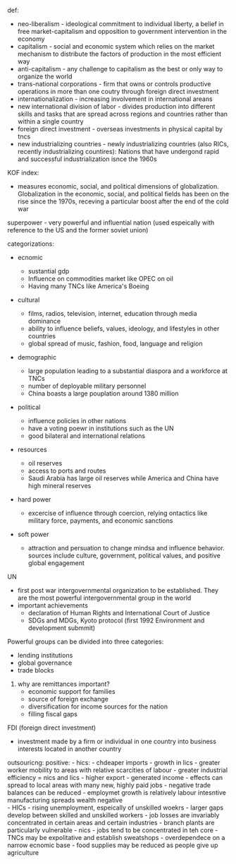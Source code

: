 def: 
- neo-liberalism - ideological commitment to individual liberty, a belief in free market-capitalism and opposition to government intervention in the economy
- capitalism - social and economic system which relies on the market mechanism to distribute the factors of production in the most efficient way
- anti-capitalism - any challenge to capitalism as the best or only way to organize the world
- trans-national corporations - firm that owns or controls productive operations in more than one coutry through foreign direct investment
- internationalization - increasing involvement in international areans
- new international division of labor - divides production into different skills and tasks that are spread across regions and countries rather than within a single country 
- foreign direct investment - overseas investments in physical capital by tncs
- new industrializing countries - newly industrializing countries (also RICs, recently industrializing countires): Nations that have undergond rapid and successful industrialization isnce the 1960s

KOF index: 

- measures economic, social, and political dimensions of globalization. Globalization in the economic, social, and political fields has been on the rise since the 1970s, receving a particular boost after the end of the cold war


superpower - very powerful and influential nation (used espeically with reference to the US and the former soviet union)

categorizations: 
- ecnomic
	- sustantial gdp
	- Influence on commodities market like OPEC on oil
	- Having many TNCs like America's Boeing
- cultural
	- films, radios, television, internet, education through media dominance
	- ability to influence beliefs, values, ideology, and lifestyles in other countries
	- global spread of music, fashion, food, language and religion
- demographic
	- large population leading to a substantial diaspora and a workforce at TNCs
	- number of deployable military personnel
	- China boasts a large pouplation around 1380 million
- political
	- influence policies in other nations
	- have a voting poewr in institutions such as the UN
	- good bilateral and international relations
- resources
	- oil reserves
	- access to ports and routes
	- Saudi Arabia has large oil reserves while America and China have high mineral reserves


- hard power
	- excercise of influence through coercion, relying ontactics like military force, payments, and economic sanctions
- soft power
	- attraction and persuation to change mindsa and influence behavior. sources include culture, government, political values, and positive global engagement

UN
- first post war intergovernmental organization to be established. They are the most powerful intergovernmental group in the world
- important achievements
	- declaration of Human Rights and International Court of Justice
	- SDGs and MDGs, Kyoto protocol (first 1992 Environment and development submmit)


Powerful groups can be divided into three categories:
- lending institutions
- global governance
- trade blocks


1. why are remittances important?
	- economic support for families
	- source of foreign exchange
	- diversification for income sources for the nation
	- filling fiscal gaps

FDI (foreign direct investment)
- investment made by a firm or individual in one country into business interests located in another country

outsouricng: 
positive:
	- hics:
		- chdeaper imports
		- growth in lics
		- greater worker mobility to areas with relative scarcities of labour
		- greater industrial efficiency
	= nics and lics
		- higher export - generated income
		- effects can spread to local areas with many new, highly paid jobs
		- negative trade balances can be reduced
		- employmet growth is relatively labour intesntive manufacturing spreads wealth
negative	
	- HICs
		- rising unemployment, espeically of unskilled woekrs
		- larger gaps develop between skilled and unskilled workers
		- job losses are invariably concentrated in certain areas and certain industries
		- branch plants are particularly vulnerable
	- nics
		- jobs tend to be concentrated in teh core
		- TNCs may be expolitative and establish sweatshops
		- overdependece on a narrow ecnomic base 
		- food supplies may be reduced as people give up agriculture



